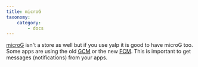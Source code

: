 ```yaml
---
title: microG
taxonomy:
    category:
        - docs
---
```


[microG](https://microg.org/) isn't a store as well but if you use yalp it is good to have microG too. Some apps are using the old [GCM](https://developers.google.com/cloud-messaging/) or the new [FCM](https://firebase.google.com/docs/cloud-messaging/). This is important to get messages (notifications) from your apps.